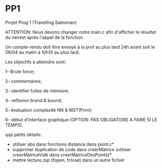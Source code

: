 PP1
===

Projet Prog 1 (Travelling Salesman)

ATTENTION: Nous devons changer notre main.c afin d'afficher le résultat du neirest après l'appel de la fonction


Un compte-rendu doit être envoyé à la prof au plus tard 24h avant soit le 08/04
au matin à 10h10 au plus tard.

Les objectifs à atteindre sont:

1- Brute force; 

2- commentaires;

3- identifier fuites de mémoire;

4- reflexion brand & bound;

5- évaluation complexité NN & MST(Prim);

6- début d'interface graphique (OPTION: PAS OBLIGATOIRE A FAIRE SI LE TEMPS).


qqs petits détails:

- utiliser abs dans fonctions distance dans point.c*
- supprimer duplication de code dans creerMatrice (utiliser creerMatriceVide dans creerMatriceDesPoints)*
- mettre lecture_tsp (fopen, fclose) dans un autre fichier










